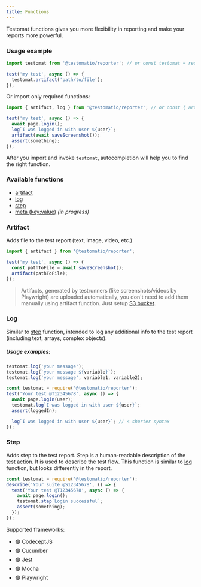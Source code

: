 ```yaml
---
title: Functions
---
```

Testomat functions gives you more flexibility in reporting and make your reports more powerful.

### Usage example

```javascript
import testomat from '@testomatio/reporter'; // or const testomat = require('@testomatio/reporter');

test('my test', async () => {
  testomat.artifact('path/to/file');
});
```

Or import only required functions:

```javascript
import { artifact, log } from '@testomatio/reporter'; // or const { artifact, log } = require('@testomatio/reporter');

test('my test', async () => {
  await page.login();
  log`I was logged in with user ${user}`;
  artifact(await saveScreenshot());
  assert(something);
});
```

After you import and invoke `testomat`, autocompletion will help you to find the right function.

### Available functions

- [artifact](#artifact)
- [log](#log)
- [step](#step)
- [meta (key:value)](#meta) _(in progress)_

### Artifact

Adds file to the test report (text, image, video, etc.)

```javascript
import { artifact } from '@testomatio/reporter';

test('my test', async () => {
  const pathToFile = await saveScreenshot();
  artifact(pathToFile);
});
```

> Artifacts, generated by testrunners (like screenshots/videos by Playwright) are uploaded automatically, you don't need to add them manually using artifact function. Just setup [S3 bucket](./artifacts).

### Log

Similar to [step](#step) function, intended to log any additional info to the test report (including text, arrays, complex objects).

##### Usage examples:

```javascript
testomat.log('your message');
testomat.log(`your message ${variable}`);
testomat.log('your message', variable1, variable2);
```

```javascript
const testomat = require('@testomatio/reporter');
test('Your test @T12345678', async () => {
  await page.login(user);
  testomat.log`I was logged in with user ${user}`;
  assert(loggedIn);

  log`I was logged in with user ${user}`; // < shorter syntax
});
```

### Step

Adds step to the test report. Step is a human-readable description of the test action. It is used to describe the test flow. This function is similar to [log](#log) function, but looks differently in the report.

```javascript
const testomat = require('@testomatio/reporter');
describe('Your suite @S12345678', () => {
  test('Your test @T12345678', async () => {
    await page.login();
    testomat.step`Login successful`;
    assert(something);
  });
});
```

<!-- ### Meta (key:value)

Meta information is a key:value pair(s), which is used to add additional information to the test report. E.g. browser, environment, etc.

```javascript
const testomat = require('@testomatio/reporter');
test('Your test @T12345678', async () => {
  await page.login();
  testomat.meta({
    browser: 'chrome',
    testType: 'smoke',
  });
  assert(something);
});
``` -->

Supported frameworks:

- 🟢 CodeceptJS
- 🟢 Cucumber
- 🟢 Jest
- 🟢 Mocha
- 🟢 Playwright

